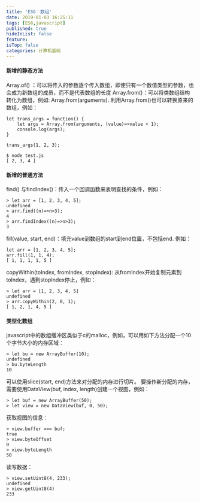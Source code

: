 ```yaml
---
title: 'ES6：数组'
date: 2019-01-03 16:25:11
tags: [ES6,javascript]
published: true
hideInList: false
feature: 
isTop: false
categories: 计算机基础
---
```


#### 新增的静态方法

Array.of() ：可以将传入的参数逐个传入数组，即使只有一个数值类型的参数，也会成为新数组的成员，而不是代表数组的长度 Array.from()：可以将类数组结构转化为数组，例如: Array.from(arguments). 利用Array.from()也可以转换原来的数组，例如：

    let trans_args = function() {
        let args = Array.from(arguments, (value)=>value + 1);
        console.log(args);
    }

    trans_args(1, 2, 3);

    $ node test.js 
    [ 2, 3, 4 ]

#### 新增的普通方法

find() 与findIndex()：传入一个回调函数来表明查找的条件，例如：

    > let arr = [1, 2, 3, 4, 5];
    undefined
    > arr.find((n)=>n>3);
    4
    > arr.findIndex((n)=>n>3);
    3

fill(value, start, end)：填充value到数组的start到end位置，不包括end. 例如：

    let arr = [1, 2, 3, 4, 5];
    arr.fill(1, 1, 4);
    [ 1, 1, 1, 1, 5 ]

copyWithin(toIndex, fromIndex, stopIndex): 从fromIndex开始复制元素到toIndex，遇到stopIndex停止，例如：

    > let arr = [1, 2, 3, 4, 5]
    undefined
    > arr.copyWithin(2, 0, 1);
    [ 1, 2, 1, 4, 5 ]

#### 类型化数组

javascript中的数组缓冲区类似于c的malloc，例如，可以用如下方法分配一个10个字节大小的内存区域：

    > let bu = new ArrayBuffer(10);
    undefined
    > bu.byteLength
    10

可以使用slice(start, end)方法来对分配的内存进行切片。 要操作新分配的内存，需要使用DataView(buf, index, length)创建一个视图，例如：

    > let buf = new ArrayBuffer(50);
    > let view = new DataView(buf, 0, 50);

获取视图的信息：

    > view.buffer === buf;
    true
    > view.byteOffset
    0
    > view.byteLength
    50

读写数据：

    > view.setUint8(4, 233);
    undefined
    > view.getUint8(4)
    233